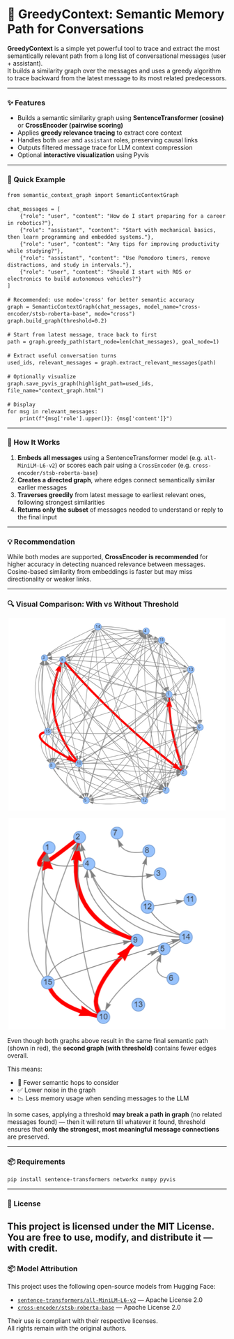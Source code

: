 # 📌 GreedyContext: Semantic Memory Path for Conversations

**GreedyContext** is a simple yet powerful tool to trace and extract the most semantically relevant path from a long list of conversational messages (user + assistant).  
It builds a similarity graph over the messages and uses a greedy algorithm to trace backward from the latest message to its most related predecessors.

---

### ✨ Features

- Builds a semantic similarity graph using **SentenceTransformer (cosine)** or **CrossEncoder (pairwise scoring)**
- Applies **greedy relevance tracing** to extract core context
- Handles both `user` and `assistant` roles, preserving causal links
- Outputs filtered message trace for LLM context compression
- Optional **interactive visualization** using Pyvis

---

### 🚀 Quick Example

```
from semantic_context_graph import SemanticContextGraph

chat_messages = [
    {"role": "user", "content": "How do I start preparing for a career in robotics?"},
    {"role": "assistant", "content": "Start with mechanical basics, then learn programming and embedded systems."},
    {"role": "user", "content": "Any tips for improving productivity while studying?"},
    {"role": "assistant", "content": "Use Pomodoro timers, remove distractions, and study in intervals."},
    {"role": "user", "content": "Should I start with ROS or electronics to build autonomous vehicles?"}
]

# Recommended: use mode='cross' for better semantic accuracy
graph = SemanticContextGraph(chat_messages, model_name="cross-encoder/stsb-roberta-base", mode="cross")
graph.build_graph(threshold=0.2)

# Start from latest message, trace back to first
path = graph.greedy_path(start_node=len(chat_messages), goal_node=1)

# Extract useful conversation turns
used_ids, relevant_messages = graph.extract_relevant_messages(path)

# Optionally visualize
graph.save_pyvis_graph(highlight_path=used_ids, file_name="context_graph.html")

# Display
for msg in relevant_messages:
    print(f"{msg['role'].upper()}: {msg['content']}")
```

---

### 🧠 How It Works

1. **Embeds all messages** using a SentenceTransformer model (e.g. `all-MiniLM-L6-v2`) or scores each pair using a `CrossEncoder` (e.g. `cross-encoder/stsb-roberta-base`)
2. **Creates a directed graph**, where edges connect semantically similar earlier messages
3. **Traverses greedily** from latest message to earliest relevant ones, following strongest similarities
4. **Returns only the subset** of messages needed to understand or reply to the final input

---

### 💡 Recommendation

While both modes are supported, **CrossEncoder is recommended** for higher accuracy in detecting nuanced relevance between messages.  
Cosine-based similarity from embeddings is faster but may miss directionality or weaker links.

---

### 🔍 Visual Comparison: With vs Without Threshold

<p align="center">
  <img src="images/without_threshold.png" alt="GreedyContext Graph Example without threshold" width="500"/>
</p>

<p align="center">
  <img src="images/with_threshold.png" alt="GreedyContext Graph Example with threshold 0.2" width="500"/>
</p>

Even though both graphs above result in the same final semantic path (shown in red), the **second graph (with threshold)** contains fewer edges overall.

This means:
- 🔻 Fewer semantic hops to consider
- ✅ Lower noise in the graph
- 📉 Less memory usage when sending messages to the LLM

In some cases, applying a threshold **may break a path in graph** (no related messages found) — then it will return till whatever it found, threshold ensures that **only the strongest, most meaningful message connections** are preserved.

---

### 📦 Requirements

```
pip install sentence-transformers networkx numpy pyvis
```

---

### 📜 License

This project is licensed under the **MIT License**.  
You are free to use, modify, and distribute it — with credit.
---

### 📦 Model Attribution

This project uses the following open-source models from Hugging Face:

- [`sentence-transformers/all-MiniLM-L6-v2`](https://huggingface.co/sentence-transformers/all-MiniLM-L6-v2) — Apache License 2.0  
- [`cross-encoder/stsb-roberta-base`](https://huggingface.co/cross-encoder/stsb-roberta-base) — Apache License 2.0  

Their use is compliant with their respective licenses.  
All rights remain with the original authors.
